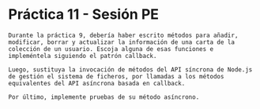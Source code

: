 # Práctica 11 - Sesión PE
    Durante la práctica 9, debería haber escrito métodos para añadir, modificar, borrar y actualizar la información de una carta de la colección de un usuario. Escoja alguna de esas funciones e impleméntela siguiendo el patrón callback.

    Luego, sustituya la invocación de métodos del API síncrona de Node.js de gestión el sistema de ficheros, por llamadas a los métodos equivalentes del API asíncrona basada en callback.

    Por último, implemente pruebas de su método asíncrono.
